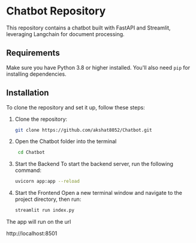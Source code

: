 
# Chatbot Repository

This repository contains a chatbot built with FastAPI and Streamlit, leveraging Langchain for document processing.

## Requirements

Make sure you have Python 3.8 or higher installed. You'll also need `pip` for installing dependencies.

## Installation

To clone the repository and set it up, follow these steps:

1. Clone the repository:
   ```bash
   git clone https://github.com/akshat8052/Chatbot.git
2. Open the Chatbot folder into the terminal
   ```bash
    cd Chatbot

3. Start the Backend
To start the backend server, run the following command:
    ```bash
    uvicorn app:app --reload

4. Start the Frontend
Open a new terminal window and navigate to the project directory, then run:
    ```bash
    streamlit run index.py


The app will run on the url 

http://localhost:8501
